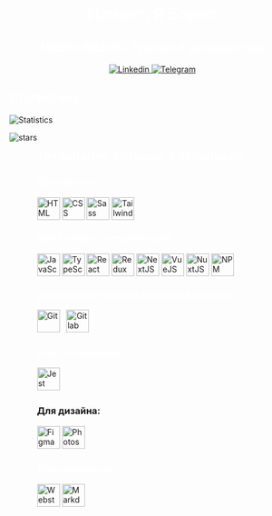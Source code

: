 <div align="center">
  <h1 style="color: #ffffff">Привет, Я Борис</h1>
  
  <h2 style="color: #ffffff">Middle/Middle- Frontend разработчик</h2>

  <a href="https://www.linkedin.com/in/boris-karabut-78667a263/">
    <img src="https://img.shields.io/badge/LinkedIn-blue?style=for-the-badge&logo=linkedin&logoColor=white" alt="Linkedin"/>
  </a>

  <a href="https://t.me/KorobkaBoris">
    <img src="https://img.shields.io/badge/Telegram-blue?style=for-the-badge&logo=telegram&logoColor=white" alt="Telegram"/>
  </a>
</div>

<div>
  <h2 style="color: #ffffff">Статистика:</h2>

  ![Statistics](https://github-readme-stats.vercel.app/api?username=RoastedPikachu&hide_title=true&show_icons=true&theme=transparent)
</div>

<div style="display: flex; justify-content: start">
  <img src="https://img.shields.io/github/stars/madushadhanushka?label=Stars" alt="stars">
<div>
  
<h2 style="color: #ffffff">Технологии, которые я использую</h2>

<h3 style="color: #ffffff">Для вёрстки:</h3>

<div style="display: flex; justify-content: between">
  <img src="https://cdn.jsdelivr.net/gh/devicons/devicon/icons/html5/html5-original.svg" title="HTML" width="40px" height="40px"/> &nbsp;
  <img src="https://cdn.jsdelivr.net/gh/devicons/devicon/icons/css3/css3-original.svg" title="CSS" width="40px" height="40px"/> &nbsp;
  <img src="https://cdn.jsdelivr.net/gh/devicons/devicon/icons/sass/sass-original.svg" title="Sass" width="40px" height="40px"/> &nbsp;
  <img src="https://cdn.jsdelivr.net/gh/devicons/devicon/icons/tailwindcss/tailwindcss-plain.svg" title="TailwindCSS" width="40px" height="40px"/> &nbsp;
</div>

<h3 style="color: #ffffff">Для frontend составляющей:</h3>

<div style="display: flex; justify-content: between">
  <img src="https://cdn.jsdelivr.net/gh/devicons/devicon/icons/javascript/javascript-original.svg" title="JavaScript" width="40px" height="40px"/> &nbsp;
  <img src="https://cdn.jsdelivr.net/gh/devicons/devicon/icons/typescript/typescript-original.svg" title="TypeScript" width="40px" height="40px"/> &nbsp;
  <img src="https://cdn.jsdelivr.net/gh/devicons/devicon/icons/react/react-original.svg" title="React" width="40px" height="40px"/> &nbsp;
  <img src="https://cdn.jsdelivr.net/gh/devicons/devicon/icons/redux/redux-original.svg" title="Redux" width="40px" height="40px"/> &nbsp;
  <img src="https://cdn.jsdelivr.net/gh/devicons/devicon/icons/nextjs/nextjs-original.svg" title="NextJS" width="40px" height="40px"/> &nbsp;
  <img src="https://cdn.jsdelivr.net/gh/devicons/devicon/icons/vuejs/vuejs-original.svg" title="VueJS" width="40px" height="40px"/> &nbsp;
  <img src="https://cdn.jsdelivr.net/gh/devicons/devicon/icons/nuxtjs/nuxtjs-original.svg" title="NuxtJS" width="40px" height="40px"/> &nbsp;
  <img src="https://cdn.jsdelivr.net/gh/devicons/devicon/icons/npm/npm-original-wordmark.svg" title="NPM" width="40px" height="40px"/> &nbsp;
</div>

<h3 style="color: #ffffff">Для контроля версий и работы в команде:</h3>

<div>
  <img src="https://cdn.jsdelivr.net/gh/devicons/devicon/icons/git/git-original.svg" title="Git" width="40px" height="40px"/> &nbsp;
  <img src="https://cdn.jsdelivr.net/gh/devicons/devicon/icons/gitlab/gitlab-original.svg" title="Gitlab" width="40px" height="40px"/> &nbsp;
</div>

<h3 style="color: #ffffff">Для тестирования:</h3>

<img src="https://cdn.jsdelivr.net/gh/devicons/devicon/icons/jest/jest-plain.svg" title="Jest" width="40px" height="40px"/>&nbsp;

<h3>Для дизайна:</h3>

<div>
  <img src="https://cdn.jsdelivr.net/gh/devicons/devicon/icons/figma/figma-original.svg" title="Figma" width="40px" height="40px"/>
  <img src="https://cdn.jsdelivr.net/gh/devicons/devicon/icons/photoshop/photoshop-plain.svg" title="Photoshop" width="40px" height="40px"/>
</div>

<h3 style="color: #ffffff">Для разработки</h3>

<div>
  <img src="https://cdn.jsdelivr.net/gh/devicons/devicon/icons/webstorm/webstorm-original.svg" title="Webstorm" width="40px" height="40px"/>
  <img src="https://cdn.jsdelivr.net/gh/devicons/devicon/icons/markdown/markdown-original.svg" title="Markdown" width="40px" height="40px"/>
</div>
